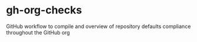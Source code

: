 # gh-org-checks
GitHub workflow to compile and overview of repository defaults compliance throughout the GitHub org

